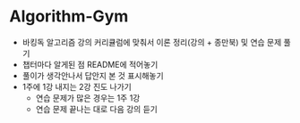 # Algorithm-Gym

+ 바킹독 알고리즘 강의 커리큘럼에 맞춰서 이론 정리(강의 + 종만북) 및 연습 문제 풀기
+ 챕터마다 알게된 점 README에 적어놓기
+ 풀이가 생각안나서 답안지 본 것 표시해놓기
+ 1주에 1강 내지는 2강 진도 나가기
  + 연습 문제가 많은 경우는 1주 1강
  + 연습 문제 끝나는 대로 다음 강의 듣기
